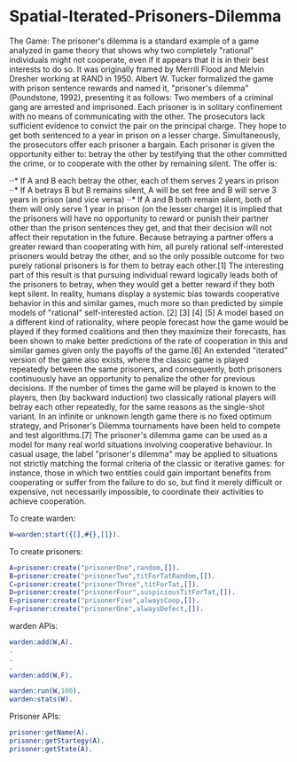 # Spatial-Iterated-Prisoners-Dilemma

The Game:
The prisoner's dilemma is a standard example of a game analyzed in game theory that shows why
two completely "rational" individuals might not cooperate, even if it appears that it is in their best
interests to do so. It was originally framed by Merrill Flood and Melvin Dresher working at RAND
in 1950. Albert W. Tucker formalized the game with prison sentence rewards and named it,
"prisoner's dilemma" (Poundstone, 1992), presenting it as follows:
Two members of a criminal gang are arrested and imprisoned. Each prisoner is in solitary
confinement with no means of communicating with the other. The prosecutors lack sufficient
evidence to convict the pair on the principal charge. They hope to get both sentenced to a year
in prison on a lesser charge. Simultaneously, the prosecutors offer each prisoner a bargain.
Each prisoner is given the opportunity either to: betray the other by testifying that the other
committed the crime, or to cooperate with the other by remaining silent. The offer is:

⋅⋅* If A and B each betray the other, each of them serves 2 years in prison
⋅⋅* If A betrays B but B remains silent, A will be set free and B will serve 3 years in prison
(and vice versa)
⋅⋅* If A and B both remain silent, both of them will only serve 1 year in prison (on the
lesser charge)
It is implied that the prisoners will have no opportunity to reward or punish their partner other than
the prison sentences they get, and that their decision will not affect their reputation in the future.
Because betraying a partner offers a greater reward than cooperating with him, all purely rational
self-interested prisoners would betray the other, and so the only possible outcome for two purely
rational prisoners is for them to betray each other.[1] The interesting part of this result is that
pursuing individual reward logically leads both of the prisoners to betray, when they would get a
better reward if they both kept silent. In reality, humans display a systemic bias towards cooperative
behavior in this and similar games, much more so than predicted by simple models of "rational"
self-interested action. [2] [3] [4] [5] A model based on a different kind of rationality, where people
forecast how the game would be played if they formed coalitions and then they maximize their
forecasts, has been shown to make better predictions of the rate of cooperation in this and similar
games given only the payoffs of the game.[6]
An extended "iterated" version of the game also exists, where the classic game is played repeatedly
between the same prisoners, and consequently, both prisoners continuously have an opportunity to
penalize the other for previous decisions. If the number of times the game will be played is known
to the players, then (by backward induction) two classically rational players will betray each other
repeatedly, for the same reasons as the single-shot variant. In an infinite or unknown length game
there is no fixed optimum strategy, and Prisoner's Dilemma tournaments have been held to compete
and test algorithms.[7]
The prisoner's dilemma game can be used as a model for many real world situations involving
cooperative behaviour. In casual usage, the label "prisoner's dilemma" may be applied to situations
not strictly matching the formal criteria of the classic or iterative games: for instance, those in
which two entities could gain important benefits from cooperating or suffer from the failure to do
so, but find it merely difficult or expensive, not necessarily impossible, to coordinate their activities
to achieve cooperation.


To create warden:

```erlang
W=warden:start({[],#{},[]}).
```
To create prisoners:
```erlang
A=prisoner:create("prisonerOne",random,[]).
B=prisoner:create("prisonerTwo",titForTatRandom,[]).
C=prisoner:create("prisonerThree",titForTat,[]).
D=prisoner:create("prisonerFour",suspiciousTitForTat,[]).
E=prisoner:create("prisonerFive",alwaysCoop,[]).
F=prisoner:create("prisonerOne",alwaysDefect,[]).
```

warden APIs:
```erlang
warden:add(W,A).
.
.
.
warden:add(W,F).

warden:run(W,100).
warden:stats(W).
```

Prisoner APIs:
```erlang
prisoner:getName(A). 
prisoner:getStartegy(A).
prisoner:getState(A).
```
